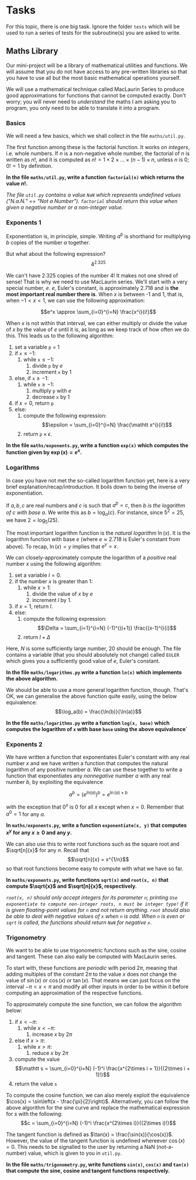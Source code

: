 # Tasks
For this topic, there is one big task. Ignore the folder `tests` which will be used to run a series of tests for the subroutine(s) you are asked to write.

## Maths Library
Our mini-project will be a library of mathematical utilities and functions. We will assume that you do not have access to any pre-written libraries so that you have to use all but the most basic mathematical operations yourself. 

We will use a mathematical technique called MacLaurin Series to produce good approximations for functions that cannot be computed exactly. Don't worry; you will never need to *understand* the maths I am asking you to program, you only need to be able to translate it into a program.

### Basics
We will need a few basics, which we shall collect in the file `maths/util.py`. 

The first function among these is the factorial function. It works on *integers*, i.e. whole numbers. If $n$ is a non-negative whole number, the factorial of $n$ is written as $n!$, and it is computed as $n! = 1 \times 2 \times ... \times (n-1) \times n$, unless $n$ is $0$; $0! = 1$ by definition. 

**In the file `maths/util.py`, write a function `factorial(n)` which returns the value $n!$.**

*The file `util.py` contains a value `NaN` which represents undefined values ("N.a.N." == "Not a Number"). `factorial` should return this value when given a negative number or a non-integer value.*


### Exponents 1
Exponentiation is, in principle, simple. Writing $a^b$ is shorthand for multiplying $b$ copies of the number $a$ together. 

But what about the following expression? $$4^{2.325}$$

We can't have $2.325$ copies of the number $4$! It makes not one shred of sense! That is why we need to use MacLaurin series. We'll start with a very special number, $e$. $e$, Euler's constant, is approximately $2.718$ and is **the most important real number there is**. When $x$ is between -1 and 1, that is, when $-1 < x < 1$, we can use the following approximation:

$$e^x \approx \sum_{i=0}^{i=N} \frac{x^i}{i!}$$

When $x$ is not within that interval, we can either multiply or divide the value of $x$ by the value of $e$ until it is, as long as we keep track of how often we do this. This leads us to the following algorithm:

1. set a variable `p` = 1
2. if $\mathtt{x} \leq -1$:
    1. while $\mathtt{x} \leq -1$:
        1. divide `p` by $e$
        2. increment `x` by 1
3. else, if $\mathtt{x} \geq -1$:
    1. while $\mathtt{x} \geq -1$:
        1. multiply `p` with $e$
        2. decrease `x` by 1
4. if $x = 0$, return `p`
5. else: 
    1. compute the following expression:
       $$\epsilon = \sum_{i=0}^{i=N} \frac{\mathtt x^i}{i!}$$
    2. return $\mathtt p \times \epsilon$.

**In the file `maths/exponents.py`, write a function `exp(x)` which computes the function given by $\exp(x) = e^x$.**

### Logarithms

In case you have not met the so-called logarithm function yet, here is a very brief explanation/recap/introduction. It boils down to being the inverse of exponentiation. 

If $a, b, c$ are real numbers and $c$ is such that $a^b = c$, then *$b$ is the logarithm of $c$ with base $a$*. We write this as $b = \log_a(c)$. For instance, since $5^2 = 25$, we have $2 = \log_5(25)$. 

The most important logarithm function is the *natural logarithm* $\ln(x)$. It is the logarithm function with base $e$ (where $e \approx 2.718$ is Euler's constant from above). To recap, $\ln(x) = y$ implies that $e^y = x$. 

We can closely-approximately compute the logarithm of a *positive* real number $x$ using the following algorithm:

1. set a variable $l = 0$. 
2. if the number $x$ is greater than 1:
    1. while $x > 1$:
        1. divide the value of $x$ by $e$
        2. increment $l$ by 1.
3. if $x = 1$, return $l$. 
4. else: 
    1. compute the following expression:
       $$\Delta = \sum_{i=1}^{i=N} (-1)^{(i+1)} \frac{(x-1)^i}{i}$$
    2. return $l + \Delta$

Here, $N$ is some sufficiently large number, 20 should be enough. The file contains a variable (that you should absolutely not change) called `EULER` which gives you a sufficiently good value of $e$, Euler's constant.

**In the file `maths/logarithms.py` write a function `ln(x)` which implements the above algorithm.**

We should be able to use a more general logarithm function, though. That's OK, we can generalise the above function quite easily, using the below equivalence:
$$\log_a(b) = \frac{\ln(b)}{\ln(a)}$$

**In the file `maths/logarithms.py` write a function `log(x, base)` which computes the logarithm of `x` with base `base` using the above equivalence`**

### Exponents 2

We have written a function that exponentiates Euler's constant with any real number $x$ and we have written a function that computes the natural logarithm of any positive number $a$. We can use these together to write a function that exponentiates any *nonnegative* number $a$ with any real number $b$, by exploiting the equivalence

$$a^b = \left(e^{ln(a)}\right)^b = e^{\ln(a) \times b}$$

with the exception that $0^x$ is $0$ for all $x$ except when  $x = 0$. Remember that $a^0 = 1$ for any $a$.

**In `maths/exponents.py`, write a function `exponentiate(x, y)` that computes $x^y$ for any $x \geq 0$ and any $y$.**

We can also use this to write root functions such as the square root and $\sqrt[n]{x}$ for any $n$. Recall that 
$$\sqrt[n]{x} = x^{1/n}$$ 
so that root functions become easy to compute with what we have so far. 

**In `maths/exponents.py`, write functions `sqrt(x)` and `root(x, n)` that compute $\sqrt{x}$ and $\sqrt[n]{x}$, respectively.** 

*`root(x, n)` should only accept integers for its parameter `n`; printing `Use exponentiate to compute non-integer roots, n must be integer type!` if it is given floating-point values for `n` and not return anything. `root` should also be able to deal with negative values of `x` when `n` is odd. When `n` is even or `sqrt` is called, the functions should return `NaN` for negative `x`.* 

### Trigonometry

We want to be able to use trigonometric functions such as the sine, cosine and tangent. These can also eaily be computed with MacLaurin series. 

To start with, these functions are *periodic* with period $2\pi$, meaning that adding multiples of the constant $2\pi$ to the value $x$ does not change the value of $\sin(x)$ or $\cos(x)$ or $\tan(x)$. That means we can just focus on the interval $-\pi < x < \pi$ and modify all other inputs in order to be within it before computing an approximation of the respective functions.

To approximately compute the sine function, we can follow the algorithm below:
1. if $x < -\pi$:
    1. while $x < -\pi$:
        1. increase $x$ by $2\pi$
2. else if $x > \pi$:
    1. while $x > \pi$:
        1. reduce $x$ by $2\pi$
3. compute the value 
   $$\mathtt s = \sum_{i=0}^{i=N} (-1)^i \frac{x^{2\times i + 1}}{(2\times i + 1)!}$$
4. return the value `s`

To compute the cosine function, we can also merely exploit the equivalence $\cos(x) = \sin\left(x - \frac{\pi}{2}\right)$. Alternatively, you can follow the above algorithm for the sine curve and replace the mathematical expression for $s$ with the following:
$$c = \sum_{i=0}^{i=N} (-1)^i \frac{x^{2\times i}}{(2\times i)!}$$

The tangent function is defined as $\tan(x) = \frac{\sin(x)}{\cos(x)}$. However, the value of the tangent function is undefined whereever $\cos(x) = 0$. This needs to be signalled to the user by returning a NaN (not-a-number) value, which is given to you in `util.py`.

**In the file `maths/trigonometry.py`, write functions `sin(x)`, `cos(x)` and `tan(x)` that compute the sine, cosine and tangent functions respectively.**